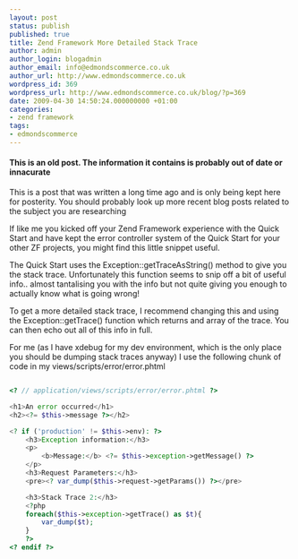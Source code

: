 ```yaml
---
layout: post
status: publish
published: true
title: Zend Framework More Detailed Stack Trace
author: admin
author_login: blogadmin
author_email: info@edmondscommerce.co.uk
author_url: http://www.edmondscommerce.co.uk
wordpress_id: 369
wordpress_url: http://www.edmondscommerce.co.uk/blog/?p=369
date: 2009-04-30 14:50:24.000000000 +01:00
categories:
- zend framework
tags:
- edmondscommerce
---
```

<div class="oldpost"><h4>This is an old post. The information it contains is probably out of date or innacurate</h4>
<p>
This is a post that was written a long time ago and is only being kept here for posterity.
You should probably look up more recent blog posts related to the subject you are researching
</p>
</div>
If like me you kicked off your Zend Framework experience with the Quick Start and have kept the error controller system of the Quick Start for your other ZF projects, you might find this little snippet useful. 

The Quick Start uses the Exception::getTraceAsString() method to give you the stack trace. Unfortunately this function seems to snip off a bit of useful info.. almost tantalising you with the info but not quite giving you enough to actually know what is going wrong!

To get a more detailed stack trace, I recommend changing this and using the Exception::getTrace() function which returns and array of the trace. You can then echo out all of this info in full. 

For me (as I have xdebug for my dev environment, which is the only place you should be dumping stack traces anyway) I use the following chunk of code in my views/scripts/error/error.phtml

```php

<? // application/views/scripts/error/error.phtml ?>

<h1>An error occurred</h1> 
<h2><?= $this->message ?></h2> 

<? if ('production' != $this->env): ?>
    <h3>Exception information:</h3> 
    <p> 
        <b>Message:</b> <?= $this->exception->getMessage() ?> 
    </p> 
    <h3>Request Parameters:</h3> 
    <pre><? var_dump($this->request->getParams()) ?></pre>

    <h3>Stack Trace 2:</h3>
    <?php
    foreach($this->exception->getTrace() as $t){
        var_dump($t);
    }
    ?>
<? endif ?>


```
